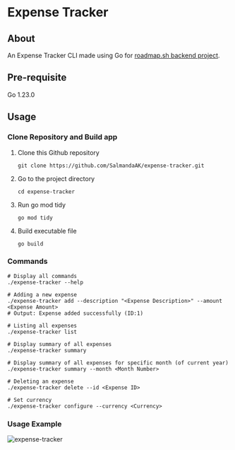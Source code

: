 # Expense Tracker

## About
An Expense Tracker CLI made using Go for [roadmap.sh backend project](https://roadmap.sh/projects/expense-tracker).

## Pre-requisite
Go 1.23.0

## Usage
### Clone Repository and Build app
1. Clone this Github repository
   ```
   git clone https://github.com/SalmandaAK/expense-tracker.git
   ```
2. Go to the project directory
   ```
   cd expense-tracker
   ```
3. Run go mod tidy
   ```
   go mod tidy
   ```
4. Build executable file
   ```
   go build
   ```

### Commands
```
# Display all commands
./expense-tracker --help

# Adding a new expense
./expense-tracker add --description "<Expense Description>" --amount <Expense Amount>
# Output: Expense added successfully (ID:1)

# Listing all expenses
./expense-tracker list

# Display summary of all expenses
./expense-tracker summary

# Display summary of all expenses for specific month (of current year)
./expense-tracker summary --month <Month Number>

# Deleting an expense
./expense-tracker delete --id <Expense ID>

# Set currency
./expense-tracker configure --currency <Currency>
```

### Usage Example
![expense-tracker](https://github.com/user-attachments/assets/320eff0d-019a-4e6e-ad42-bd7b5104e621)
